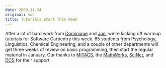 ```yaml
---
date: 2009-11-24
original: swc
title: Tutorials Start This Week
---
```

<p>After a lot of hard work from <a href="http://www.utsc.utoronto.ca/~psych/students/vuvan.html">Dominique</a> and <a href="http://skoolr.blogspot.com/">Jon</a>, we're kicking off warmup tutorials for Software Carpentry this week. 65 students from Psychology, Linguistics, Chemical Engineering, and a couple of other departments will get three weeks of review on basic programming, then start the regular material in January. Our thanks to <a href="http://mitacs.ca">MITACS</a>, the <a href="http://www.mathworks.com">MathWorks</a>, <a href="http://www.scinet.utoronto.ca">SciNet</a>, and <a href="http://www.cs.utoronto.ca">DCS</a> for their support.</p>
